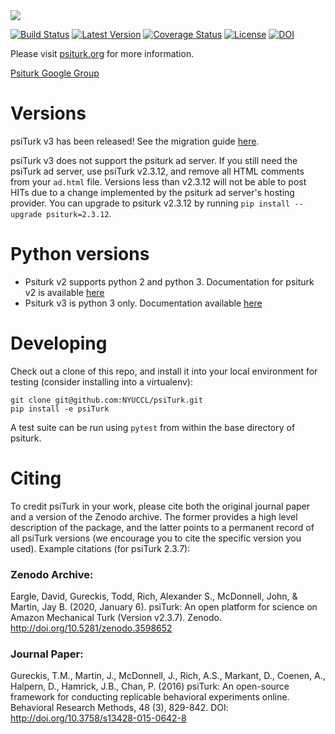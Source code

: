 <img src="https://raw.githubusercontent.com/NYUCCL/psiTurk/gh-pages/static/images/psiturk_logo_README.png">

[![Build Status](https://travis-ci.org/NYUCCL/psiTurk.png?branch=master)](https://travis-ci.org/NYUCCL/psiTurk)
[![Latest Version](https://img.shields.io/pypi/v/psiturk.svg?style=flat-square&label=latest%20stable%20version)](https://pypi.python.org/pypi/psiturk/)
[![Coverage Status](https://coveralls.io/repos/github/NYUCCL/psiTurk/badge.svg?branch=master)](https://coveralls.io/github/NYUCCL/psiTurk?branch=master)
[![License](http://img.shields.io/badge/license-MIT-red.svg)](http://en.wikipedia.org/wiki/MIT_License)
[![DOI](https://zenodo.org/badge/4845420.svg)](https://zenodo.org/badge/latestdoi/4845420)


Please visit [psiturk.org](https://psiturk.org) for more information.

[Psiturk Google Group](https://groups.google.com/forum/#!forum/psiturk)



# Versions

psiTurk v3 has been released! See the migration guide [here](https://psiturk.readthedocs.io/en/latest/migrating.html).

psiTurk v3 does not support the psiturk ad server. If you still need
the psiTurk ad server, use psiTurk v2.3.12, and remove all HTML comments
from your `ad.html` file. Versions less than v2.3.12 will not be able to post
HITs due to a change implemented by the psiturk ad server's hosting provider. You can upgrade to psiturk v2.3.12 by running `pip install --upgrade psiturk=2.3.12`.

# Python versions

- Psiturk v2 supports python 2 and python 3. Documentation for psiturk v2 is available [here](https://psiturk.readthedocs.io/en/python2/)
- Psiturk v3 is python 3 only. Documentation available [here](https://psiturk.readthedocs.io/en/latest/)

# Developing

Check out a clone of this repo, and install it into your local environment for testing
(consider installing into a virtualenv):

```
git clone git@github.com:NYUCCL/psiTurk.git
pip install -e psiTurk
```

A test suite can be run using `pytest` from within the base directory of psiturk.




# Citing

To credit psiTurk in your work, please cite both the original journal paper and a version of the Zenodo archive.
The former provides a high level description of the package, and the latter points to a permanent record of all psiTurk
versions (we encourage you to cite the specific version you used). Example citations (for psiTurk 2.3.7):

### Zenodo Archive:  
Eargle, David, Gureckis, Todd, Rich, Alexander S., McDonnell, John, & Martin, Jay B. (2020, January 6).
psiTurk: An open platform for science on Amazon Mechanical Turk (Version v2.3.7). Zenodo. http://doi.org/10.5281/zenodo.3598652

### Journal Paper:  
Gureckis, T.M., Martin, J., McDonnell, J., Rich, A.S., Markant, D., Coenen, A., Halpern, D., Hamrick, J.B., Chan, P. (2016) psiTurk: An open-source framework for conducting replicable behavioral experiments online. Behavioral Research Methods, 48 (3), 829-842.	DOI: http://doi.org/10.3758/s13428-015-0642-8
